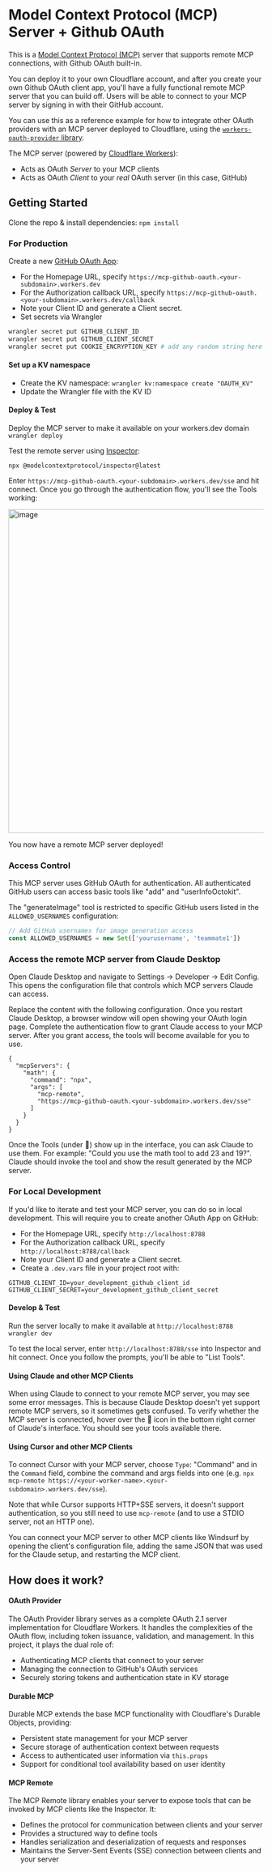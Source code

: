 # Model Context Protocol (MCP) Server + Github OAuth

This is a [Model Context Protocol (MCP)](https://modelcontextprotocol.io/introduction) server that supports remote MCP connections, with Github OAuth built-in.

You can deploy it to your own Cloudflare account, and after you create your own Github OAuth client app, you'll have a fully functional remote MCP server that you can build off. Users will be able to connect to your MCP server by signing in with their GitHub account.

You can use this as a reference example for how to integrate other OAuth providers with an MCP server deployed to Cloudflare, using the [`workers-oauth-provider` library](https://github.com/cloudflare/workers-oauth-provider).

The MCP server (powered by [Cloudflare Workers](https://developers.cloudflare.com/workers/)):

- Acts as OAuth _Server_ to your MCP clients
- Acts as OAuth _Client_ to your _real_ OAuth server (in this case, GitHub)

## Getting Started

Clone the repo & install dependencies: `npm install`

### For Production

Create a new [GitHub OAuth App](https://docs.github.com/en/apps/oauth-apps/building-oauth-apps/creating-an-oauth-app):

- For the Homepage URL, specify `https://mcp-github-oauth.<your-subdomain>.workers.dev`
- For the Authorization callback URL, specify `https://mcp-github-oauth.<your-subdomain>.workers.dev/callback`
- Note your Client ID and generate a Client secret.
- Set secrets via Wrangler

```bash
wrangler secret put GITHUB_CLIENT_ID
wrangler secret put GITHUB_CLIENT_SECRET
wrangler secret put COOKIE_ENCRYPTION_KEY # add any random string here e.g. openssl rand -hex 32
```

#### Set up a KV namespace

- Create the KV namespace:
  `wrangler kv:namespace create "OAUTH_KV"`
- Update the Wrangler file with the KV ID

#### Deploy & Test

Deploy the MCP server to make it available on your workers.dev domain
` wrangler deploy`

Test the remote server using [Inspector](https://modelcontextprotocol.io/docs/tools/inspector):

```
npx @modelcontextprotocol/inspector@latest
```

Enter `https://mcp-github-oauth.<your-subdomain>.workers.dev/sse` and hit connect. Once you go through the authentication flow, you'll see the Tools working:

<img width="640" alt="image" src="https://github.com/user-attachments/assets/7973f392-0a9d-4712-b679-6dd23f824287" />

You now have a remote MCP server deployed!

### Access Control

This MCP server uses GitHub OAuth for authentication. All authenticated GitHub users can access basic tools like "add" and "userInfoOctokit".

The "generateImage" tool is restricted to specific GitHub users listed in the `ALLOWED_USERNAMES` configuration:

```typescript
// Add GitHub usernames for image generation access
const ALLOWED_USERNAMES = new Set(['yourusername', 'teammate1'])
```

### Access the remote MCP server from Claude Desktop

Open Claude Desktop and navigate to Settings -> Developer -> Edit Config. This opens the configuration file that controls which MCP servers Claude can access.

Replace the content with the following configuration. Once you restart Claude Desktop, a browser window will open showing your OAuth login page. Complete the authentication flow to grant Claude access to your MCP server. After you grant access, the tools will become available for you to use.

```
{
  "mcpServers": {
    "math": {
      "command": "npx",
      "args": [
        "mcp-remote",
        "https://mcp-github-oauth.<your-subdomain>.workers.dev/sse"
      ]
    }
  }
}
```

Once the Tools (under 🔨) show up in the interface, you can ask Claude to use them. For example: "Could you use the math tool to add 23 and 19?". Claude should invoke the tool and show the result generated by the MCP server.

### For Local Development

If you'd like to iterate and test your MCP server, you can do so in local development. This will require you to create another OAuth App on GitHub:

- For the Homepage URL, specify `http://localhost:8788`
- For the Authorization callback URL, specify `http://localhost:8788/callback`
- Note your Client ID and generate a Client secret.
- Create a `.dev.vars` file in your project root with:

```
GITHUB_CLIENT_ID=your_development_github_client_id
GITHUB_CLIENT_SECRET=your_development_github_client_secret
```

#### Develop & Test

Run the server locally to make it available at `http://localhost:8788`
`wrangler dev`

To test the local server, enter `http://localhost:8788/sse` into Inspector and hit connect. Once you follow the prompts, you'll be able to "List Tools".

#### Using Claude and other MCP Clients

When using Claude to connect to your remote MCP server, you may see some error messages. This is because Claude Desktop doesn't yet support remote MCP servers, so it sometimes gets confused. To verify whether the MCP server is connected, hover over the 🔨 icon in the bottom right corner of Claude's interface. You should see your tools available there.

#### Using Cursor and other MCP Clients

To connect Cursor with your MCP server, choose `Type`: "Command" and in the `Command` field, combine the command and args fields into one (e.g. `npx mcp-remote https://<your-worker-name>.<your-subdomain>.workers.dev/sse`).

Note that while Cursor supports HTTP+SSE servers, it doesn't support authentication, so you still need to use `mcp-remote` (and to use a STDIO server, not an HTTP one).

You can connect your MCP server to other MCP clients like Windsurf by opening the client's configuration file, adding the same JSON that was used for the Claude setup, and restarting the MCP client.

## How does it work?

#### OAuth Provider

The OAuth Provider library serves as a complete OAuth 2.1 server implementation for Cloudflare Workers. It handles the complexities of the OAuth flow, including token issuance, validation, and management. In this project, it plays the dual role of:

- Authenticating MCP clients that connect to your server
- Managing the connection to GitHub's OAuth services
- Securely storing tokens and authentication state in KV storage

#### Durable MCP

Durable MCP extends the base MCP functionality with Cloudflare's Durable Objects, providing:

- Persistent state management for your MCP server
- Secure storage of authentication context between requests
- Access to authenticated user information via `this.props`
- Support for conditional tool availability based on user identity

#### MCP Remote

The MCP Remote library enables your server to expose tools that can be invoked by MCP clients like the Inspector. It:

- Defines the protocol for communication between clients and your server
- Provides a structured way to define tools
- Handles serialization and deserialization of requests and responses
- Maintains the Server-Sent Events (SSE) connection between clients and your server
